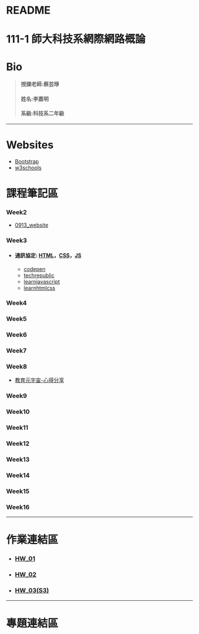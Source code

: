 # README
111-1 師大科技系網際網路概論
==
# Bio
>#### 授課老師:蔡芸琤    
>#### 姓名:李嘉明    
>#### 系級:科技系二年級     
---
# Websites
  * [Bootstrap](https://getbootstrap.com/docs/5.2/getting-started/introduction/)
  * [w3schools](https://www.w3schools.com/tags/default.asp)
# 課程筆記區
### Week2
  *   [0913_website](https://jiaminging.github.io/Web/mypage/)
### Week3
* #### 通訊協定: [HTML](https://www.rfc-editor.org/rfc/rfc1866)，[CSS](https://www.rfc-editor.org/rfc/rfc7993)，[JS](https://www.rfc-editor.org/rfc/rfc7159)
  *   [codepen](https://codepen.io/)
  *   [techrepublic](https://www.techrepublic.com/article/ten-windows-10-network-commands-everyone-one-should-know/)
  *   [learnjavascript](https://learnjavascript.online/)
  *   [learnhtmlcss](https://learnhtmlcss.online/)
### Week4
### Week5
### Week6
### Week7
### Week8
  *   [教育元宇宙-心得分享](https://medium.com/@41071132h/%E6%95%99%E8%82%B2%E5%85%83%E5%AE%87%E5%AE%99-%E5%BF%83%E5%BE%97%E5%88%86%E4%BA%AB-3412f4b5d49f)
### Week9
### Week10
### Week11
### Week12
### Week13
### Week14
### Week15
### Week16
---
# 作業連結區
 * ### [HW_01](https://youtu.be/CQz4uNhSHtU)
 * ### [HW_02](https://youtu.be/J1Dd8z3PpyU)
 * ### [HW_03(S3)](https://youtu.be/H1iMtToiQYo)
---
# 專題連結區
